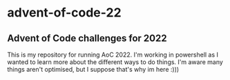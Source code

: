 # advent-of-code-22
Advent of Code challenges for 2022
----

This is my repository for running AoC 2022. I'm working in powershell as I wanted to learn more about the different ways to do things. I'm aware many things aren't optimised, but I suppose that's why im here :)))
